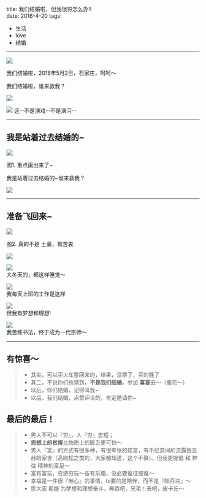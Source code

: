 title: 我们结婚啦，但我很穷怎么办!!  
date: 2016-4-20
tags:
 - 生活
 - love
 - 结婚
---


![](http://7xsyqy.com2.z0.glb.clouddn.com/image/jpgjiehun_zheng.jpg)

我们结婚啦，2016年5月2日，石家庄，呵呵～



我们结婚啦，谁来救我？


![](http://7xsyqy.com2.z0.glb.clouddn.com/jiujie.gif)



![](http://7xsyqy.com2.z0.glb.clouddn.com/image/jjiehun_zheng_2.jpg)
这···不是演戏···不是演习···



---

## 我是站着过去结婚的~

![](http://7xsyqy.com2.z0.glb.clouddn.com/marriage_trip_1.JPG)

图1. 重点画出来了~

我是站着过去结婚的~谁来救我？

![](http://7xsyqy.com2.z0.glb.clouddn.com/jiujie.gif)

----

## 准备飞回来~

![](http://7xsyqy.com2.z0.glb.clouddn.com/marriage_trip_2.JPG)

图2. 真的不是 土豪，有苦衷

![](http://7xsyqy.com2.z0.glb.clouddn.com/qiong2.jpeg)

![](http://7xsyqy.com2.z0.glb.clouddn.com/qiong-kuzi.jpg)  
大冬天的，都这样睡觉～

![](http://7xsyqy.com2.z0.glb.clouddn.com/qiong.gif)  
我每天上班的工作是这样   


![](http://7xsyqy.com2.z0.glb.clouddn.com/qiong-positive.jpg)   
但我有梦想和理想!

![](http://7xsyqy.com2.z0.glb.clouddn.com/qiong-shufa-1.jpg)  
我苦练书法，终于成为一代宗师～


-----

## 有惊喜～

>- 其实，可以买火车票回来的，结果，没票了，买的晚了  
>- 其二，不说你们也猜到，**不是我们结婚**，参加 **喜宴**去～（撒花～）
>- 以后，你们结婚，记得叫我~
>- 以后，我们结婚，点赞评论的，肯定邀请你~

## 最后的最后！

>- 男人不可以『穷』，人『穷』志短；
>- **思想上的贫瘠**比物质上的匮乏更可怕～  
>- 男人『富』的方式有很多种，有很夸张的炫富，有不经意间的流露很显赫的家世（高晓松之类的，大家都知道，这个不算）。但我更提倡 和 神往 精神的富足～
>- 富有富玩，穷游穷玩～各有乐趣，没必要谁征服谁～
>- 幸福是一件很『唯心』的事情，ta要的是陪伴，而不是『陆百块』～
>- 愿大家 都能 为梦想和理想奋斗，奔跑吧，兄弟！去吧，皮卡丘～


